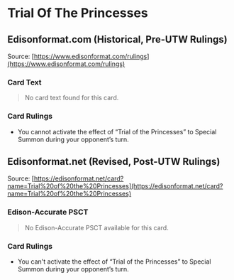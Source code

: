 # Trial Of The Princesses

## Edisonformat.com (Historical, Pre-UTW Rulings)

Source: [https://www.edisonformat.com/rulings](https://www.edisonformat.com/rulings)

### Card Text

> No card text found for this card.

### Card Rulings

*   You cannot activate the effect of “Trial of the Princesses” to Special Summon during your opponent’s turn.

## Edisonformat.net (Revised, Post-UTW Rulings)

Source: [https://edisonformat.net/card?name=Trial%20of%20the%20Princesses](https://edisonformat.net/card?name=Trial%20of%20the%20Princesses)

### Edison-Accurate PSCT

> No Edison-Accurate PSCT available for this card.

### Card Rulings

*   You can't activate the effect of “Trial of the Princesses” to Special Summon during your opponent’s turn.
            